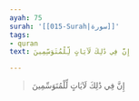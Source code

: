 ```yaml
---
ayah: 75
surah: '[[015-Surah|سورة]]'
tags:
- quran
text: إِنَّ فِي ذَٰلِكَ لَآيَاتٍ لِّلْمُتَوَسِّمِينَ

---
```

> إِنَّ فِي ذَٰلِكَ لَآيَاتٍ لِّلْمُتَوَسِّمِينَ
